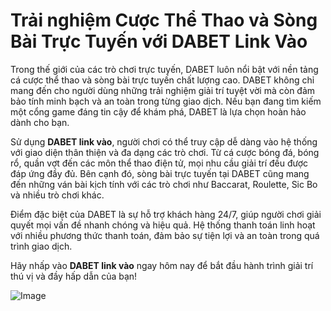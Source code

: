 # Trải nghiệm Cược Thể Thao và Sòng Bài Trực Tuyến với DABET Link Vào

Trong thế giới của các trò chơi trực tuyến, DABET luôn nổi bật với nền tảng cá cược thể thao và sòng bài trực tuyến chất lượng cao. DABET không chỉ mang đến cho người dùng những trải nghiệm giải trí tuyệt vời mà còn đảm bảo tính minh bạch và an toàn trong từng giao dịch. Nếu bạn đang tìm kiếm một cổng game đáng tin cậy để khám phá, DABET là lựa chọn hoàn hảo dành cho bạn.

Sử dụng **DABET link vào**, người chơi có thể truy cập dễ dàng vào hệ thống với giao diện thân thiện và đa dạng các trò chơi. Từ cá cược bóng đá, bóng rổ, quần vợt đến các môn thể thao điện tử, mọi nhu cầu giải trí đều được đáp ứng đầy đủ. Bên cạnh đó, sòng bài trực tuyến tại DABET cũng mang đến những ván bài kịch tính với các trò chơi như Baccarat, Roulette, Sic Bo và nhiều trò chơi khác.

Điểm đặc biệt của DABET là sự hỗ trợ khách hàng 24/7, giúp người chơi giải quyết mọi vấn đề nhanh chóng và hiệu quả. Hệ thống thanh toán linh hoạt với nhiều phương thức thanh toán, đảm bảo sự tiện lợi và an toàn trong quá trình giao dịch.

Hãy nhấp vào **DABET link vào** ngay hôm nay để bắt đầu hành trình giải trí thú vị và đầy hấp dẫn của bạn!

![Image](https://github.com/user-attachments/assets/bd51ea9f-0666-407b-a7a7-98ead6de688c)